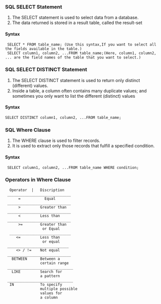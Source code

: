### SQL SELECT Statement
1)  The SELECT statement is used to select data from a database.
2)  The data returned is stored in a result table, called the result-set
#### Syntax
     SELECT * FROM table_name; (Use this syntax,If you want to select all the fields available in the table.)
     SELECT column1, column2, ...FROM table_name;(Here, column1, column2, ... are the field names of the table that you want to select.)
### SQL SELECT DISTINCT Statement 
1)   The SELECT DISTINCT statement is used to return only distinct (different) values.
2)   Inside a table, a column often contains many duplicate values; and sometimes you only want to list the different (distinct) values
#### Syntax
    SELECT DISTINCT column1, column2, ...FROM table_name;
### SQL Where Clause
1)   The WHERE clause is used to filter records.
2)   It is used to extract only those records that fulfill a specified condition.
#### Syntax
     SELECT column1, column2, ...FROM table_name WHERE condition;
### Operators in Where Clause
      Operator  |   Discription  
     _____________________________
          =           Equal      
     _____________________________
          >         Greater than
     _____________________________
          <         Less than   
     _____________________________
          >=        Greater than 
                     or Equal      
      ____________________________              
         <=         Less than   
                     or equal   
     ____________________________              
         <> / !=    Not equal    
     _____________________________
       BETWEEN      Between a    
                    certain range
     ______________________________              
       LIKE         Search for   
                    a pattern 
     ______________________________            
      IN            To specify   
                    multiple possible 
                    values for 
                    a column
          
     
